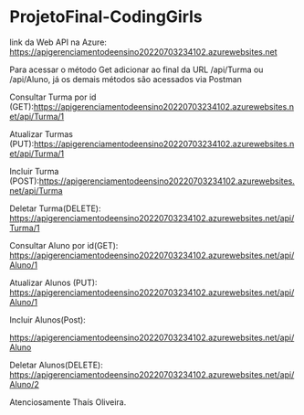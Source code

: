 # ProjetoFinal-CodingGirls

link da Web API na Azure: https://apigerenciamentodeensino20220703234102.azurewebsites.net

Para acessar o método Get adicionar ao final da URL /api/Turma ou /api/Aluno, já os demais métodos são acessados via Postman

Consultar Turma por id (GET):https://apigerenciamentodeensino20220703234102.azurewebsites.net/api/Turma/1

Atualizar Turmas (PUT):https://apigerenciamentodeensino20220703234102.azurewebsites.net/api/Turma/1

Incluir Turma (POST):https://apigerenciamentodeensino20220703234102.azurewebsites.net/api/Turma

Deletar Turma(DELETE): https://apigerenciamentodeensino20220703234102.azurewebsites.net/api/Turma/1

Consultar Aluno por id(GET): https://apigerenciamentodeensino20220703234102.azurewebsites.net/api/Aluno/1

Atualizar Alunos (PUT): https://apigerenciamentodeensino20220703234102.azurewebsites.net/api/Aluno/1

Incluir Alunos(Post):

https://apigerenciamentodeensino20220703234102.azurewebsites.net/api/Aluno

Deletar Alunos(DELETE): https://apigerenciamentodeensino20220703234102.azurewebsites.net/api/Aluno/2

Atenciosamente Thaís Oliveira.
